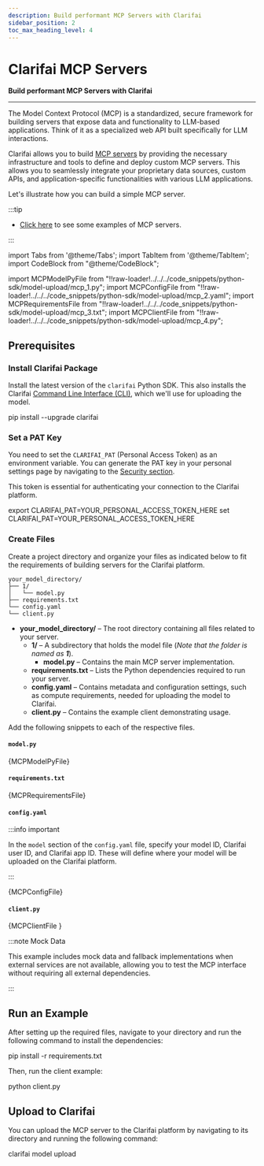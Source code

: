 ```yaml
---
description: Build performant MCP Servers with Clarifai
sidebar_position: 2
toc_max_heading_level: 4
---
```


# Clarifai MCP Servers

**Build performant MCP Servers with Clarifai**
<hr />

The Model Context Protocol (MCP) is a standardized, secure framework for building servers that expose data and functionality to LLM-based applications. 
Think of it as a specialized web API built specifically for LLM interactions.

Clarifai allows you to build [MCP servers](https://www.clarifai.com/blog/mcp-vs-a2a-clearly-explained) by providing the necessary infrastructure and tools to define and deploy custom MCP servers. This allows you to seamlessly integrate your proprietary data sources, custom APIs, and application-specific functionalities with various LLM applications. 

Let's illustrate how you can build a simple MCP server.

:::tip

- [Click here](https://github.com/Clarifai/examples/tree/main/agents/mcp) to see some examples of MCP servers. 

:::

import Tabs from '@theme/Tabs';
import TabItem from '@theme/TabItem';
import CodeBlock from "@theme/CodeBlock";

import MCPModelPyFile from "!!raw-loader!../../../code_snippets/python-sdk/model-upload/mcp_1.py";
import MCPConfigFile from "!!raw-loader!../../../code_snippets/python-sdk/model-upload/mcp_2.yaml";
import MCPRequirementsFile from "!!raw-loader!../../../code_snippets/python-sdk/model-upload/mcp_3.txt";
import MCPClientFile  from "!!raw-loader!../../../code_snippets/python-sdk/model-upload/mcp_4.py";

## Prerequisites

### Install Clarifai Package

Install the latest version of the `clarifai` Python SDK. This also installs the Clarifai [Command Line Interface (CLI)](https://docs.clarifai.com/additional-resources/api-overview/cli), which we'll use for uploading the model.

<Tabs>
<TabItem value="bash" label="Bash">
    <CodeBlock className="language-bash"> pip install --upgrade clarifai </CodeBlock>
</TabItem>
</Tabs>

### Set a PAT Key

You need to set the `CLARIFAI_PAT` (Personal Access Token) as an environment variable. You can generate the PAT key in your personal settings page by navigating to the [Security section](https://clarifai.com/settings/security).

This token is essential for authenticating your connection to the Clarifai platform.

<Tabs>
<TabItem value="bash" label="Unix-Like Systems">
    <CodeBlock className="language-bash"> export CLARIFAI_PAT=YOUR_PERSONAL_ACCESS_TOKEN_HERE </CodeBlock>
</TabItem>
<TabItem value="bash2" label="Windows">
    <CodeBlock className="language-bash"> set CLARIFAI_PAT=YOUR_PERSONAL_ACCESS_TOKEN_HERE </CodeBlock>
</TabItem>
</Tabs>

### Create Files

Create a project directory and organize your files as indicated below to fit the requirements of building servers for the Clarifai platform. 

```text
your_model_directory/
├── 1/
│   └── model.py
├── requirements.txt
└── config.yaml
└── client.py
```

- **your_model_directory/** – The root directory containing all files related to your server.
  - **1/** – A subdirectory that holds the model file (_Note that the folder is named as **1**_).
    - **model.py** – Contains the main MCP server implementation.
  - **requirements.txt** – Lists the Python dependencies required to run your server.
  - **config.yaml** – Contains metadata and configuration settings, such as compute requirements, needed for uploading the model to Clarifai.
   - **client.py** – Contains the example client demonstrating usage.

Add the following snippets to each of the respective files. 

#### `model.py`

<Tabs>
<TabItem value="python" label="Python">
    <CodeBlock className="language-python">{MCPModelPyFile}</CodeBlock>
</TabItem>
</Tabs>

#### `requirements.txt`

<Tabs>
<TabItem value="text" label="Text">
    <CodeBlock className="language-text">{MCPRequirementsFile}</CodeBlock>
</TabItem>
</Tabs>

#### `config.yaml`

:::info important

In the `model` section of the `config.yaml` file, specify your model ID, Clarifai user ID, and Clarifai app ID. These will define where your model will be uploaded on the Clarifai platform. 

:::

<Tabs>
<TabItem value="yaml" label="YAML">
    <CodeBlock className="language-yaml">{MCPConfigFile}</CodeBlock>
</TabItem>
</Tabs>

#### `client.py`

<Tabs>
<TabItem value="python" label="Python">
    <CodeBlock className="language-python">{MCPClientFile }</CodeBlock>
</TabItem>
</Tabs>

:::note Mock Data

This example includes mock data and fallback implementations when external services are not available, allowing you to test the MCP interface without requiring all external dependencies.

:::

## Run an Example

After setting up the required files, navigate to your directory and run the following command to install the dependencies:

<Tabs>
<TabItem value="bash" label="Bash">
    <CodeBlock className="language-bash"> pip install -r requirements.txt </CodeBlock>
</TabItem>
</Tabs>

Then, run the client example:

<Tabs>
<TabItem value="bash" label="Bash">
    <CodeBlock className="language-bash"> python client.py </CodeBlock>
</TabItem>
</Tabs>

##  Upload to Clarifai

You can upload the MCP server to the Clarifai platform by navigating to its directory and running the following command:

<Tabs>
<TabItem value="bash" label="CLI">
    <CodeBlock className="language-bash"> clarifai model upload </CodeBlock>
</TabItem>
</Tabs>
